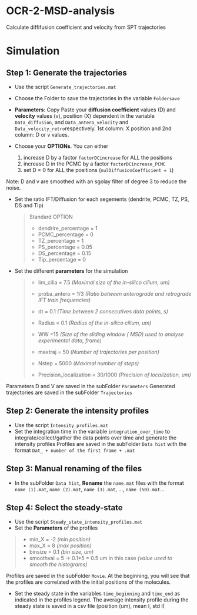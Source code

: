 # OCR-2-MSD-analysis
Calculate diffifusion coefficient and velocity from SPT trajectories


# Simulation
## Step 1: Generate the trajectories
- Use the script `Generate_trajectories.mat`
- Choose the Folder to save the trajectories in the variable `Foldersave`

- **Parameters**: Copy Paste your **diffusion coefficient** values (D) and **velocity** values (v), position (X) dependent in the variable `Data_diffusion`, and `Data_antero_velocity` and `Data_velocity_retro`respectively.
1st column: X position and 2nd column: D or v values.
- Choose your **OPTIONs**. You can either
  1) increase D by a factor `factorDCincrease` for ALL the positions
  2) increase D in the PCMC by a factor `factorDCincrease_PCMC` 
  3) set D = 0 for ALL the positions (`nulDiffusionCoefficient = 1`)

Note: D and v are smoothed with an sgolay filter of degree 3 to reduce the noise.
- Set the ratio IFT/Diffusion for each segements (dendrite, PCMC, TZ, PS, DS and Tip)

  > Standard OPTION  
  >
  > - dendrire_percentage = 1  
  > - PCMC_percentage = 0  
  > - TZ_percentage = 1  
  > - PS_percentage = 0.05  
  > - DS_percentage = 0.15  
  > - Tip_percentage = 0  
  
- Set the different **parameters** for the simulation

  > - lim_cilia = 7.5   _(Maximal size of the in-silico cilium, um)_  
  >   
  > - proba_antero = 1/3   _(Ratio between anterograde and retrograde IFT train frequencies)_  
  >  
  > - dt = 0.1   _(Time between 2 consecutives data points, s)_  
  >  
  > - Radius = 0.1   _(Radius of the in-silico cilium, um)_   
  >  
  > - WW =15   _(Size of the sliding window ( MSD) used to analyse experimental data, frame)_    
  >  
  > - maxtraj = 50   _(Number of trajectories per position)_    
  >  
  > - Nstep = 5000   _(Maximal number of steps)_  
  > 
  > - Precision_localization = 30/1000   _(Precision of localization, um)_    

Parameters D and V are saved in the subFolder `Parameters`
Generated trajectories are saved in the subFolder `Trajectories`

## Step 2: Generate the intensity profiles 

- Use the script `Intensity_profiles.mat`
- Set the integration time in the variable `integration_over_time` to integrate/collect/gather the data points over time and generate the intensity profiles
Profiles are saved in the subFolder `Data hist` with the format `Dat_ + number of the first frame + .mat`

## Step 3: Manual renaming of the files
- In the subFolder `Data hist`, **Rename** the `name.mat` files with the format `name (1).mat`, `name (2).mat`, `name (3).mat`, ..., `name (50).mat`...

## Step 4: Select the steady-state
- Use the script `Steady_state_intensity_profiles.mat`
- Set the **Parameters** of the profiles

> - min_X = -2  _(min position)_  
> - max_X = 8  _(max position)_  
> - binsize = 0.1 _(bin size, um)_  
> - smoothval = 5   -> 0.1*5 = 0.5 um in this case _(value used to smooth the histograms)_  

Profiles are saved in the subFolder `Movie`.
At the beginning, you will see that the profiles are correlated with the initial positions of the molecules.
- Set the steady state in the variables `time_beginning` and `time_end` as indicated in the profiles legend.
The average intensity profile during the steady state is saved in a csv file (position (um), mean I, std I)
